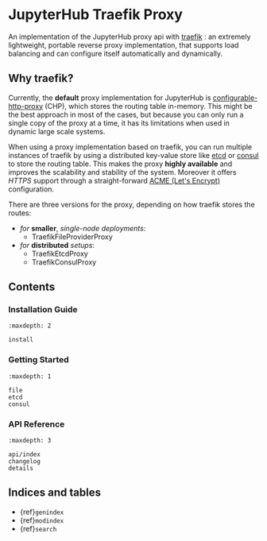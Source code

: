 # JupyterHub Traefik Proxy

An implementation of the JupyterHub proxy api with [traefik](https://traefik.io) : an extremely lightweight, portable reverse proxy implementation, that supports load balancing and can configure itself automatically and dynamically.

## Why traefik?

Currently, the **default** proxy implementation for JupyterHub is [configurable-http-proxy](https://github.com/jupyterhub/configurable-http-proxy) (CHP), which stores the routing table in-memory. This might be the best approach in most of the cases, but because you can only run a single copy of the proxy at a time, it has its limitations when used in dynamic large scale systems.

When using a proxy implementation based on traefik, you can run multiple instances of traefik by using a distributed key-value store like [etcd](https://coreos.com/etcd) or [consul](https://www.consul.io/) to store the routing table. This makes the proxy **highly available** and improves the scalability and stability of the system.
Moreover it offers _HTTPS_ support through a straight-forward [ACME (Let's Encrypt)](https://docs.traefik.io/configuration/acme) configuration.

There are three versions for the proxy, depending on how traefik stores the routes:

- _for_ **smaller**, _single-node deployments_:
  - TraefikFileProviderProxy
- _for_ **distributed** _setups_:
  - TraefikEtcdProxy
  - TraefikConsulProxy

## Contents

### Installation Guide

```{toctree}
:maxdepth: 2

install
```

### Getting Started

```{toctree}
:maxdepth: 1

file
etcd
consul
```

### API Reference

```{toctree}
:maxdepth: 3

api/index
changelog
details
```

## Indices and tables

- {ref}`genindex`
- {ref}`modindex`
- {ref}`search`
